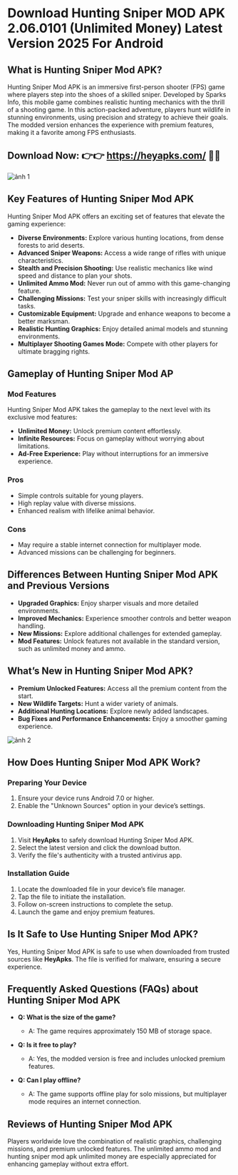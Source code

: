 # Download Hunting Sniper MOD APK 2.06.0101 (Unlimited Money) Latest Version 2025 For Android

## What is Hunting Sniper Mod APK?

Hunting Sniper Mod APK is an immersive first-person shooter (FPS) game where players step into the shoes of a skilled sniper. Developed by Sparks Info, this mobile game combines realistic hunting mechanics with the thrill of a shooting game. In this action-packed adventure, players hunt wildlife in stunning environments, using precision and strategy to achieve their goals. The modded version enhances the experience with premium features, making it a favorite among FPS enthusiasts.

## Download Now: 👉👉 https://heyapks.com/ 🔫🔫
![ảnh 1](https://github.com/user-attachments/assets/ad425dbf-ef72-45e6-a7a4-ef7edf3e1796)

## Key Features of Hunting Sniper Mod APK

Hunting Sniper Mod APK offers an exciting set of features that elevate the gaming experience:

- **Diverse Environments:** Explore various hunting locations, from dense forests to arid deserts.
- **Advanced Sniper Weapons:** Access a wide range of rifles with unique characteristics.
- **Stealth and Precision Shooting:** Use realistic mechanics like wind speed and distance to plan your shots.
- **Unlimited Ammo Mod:** Never run out of ammo with this game-changing feature.
- **Challenging Missions:** Test your sniper skills with increasingly difficult tasks.
- **Customizable Equipment:** Upgrade and enhance weapons to become a better marksman.
- **Realistic Hunting Graphics:** Enjoy detailed animal models and stunning environments.
- **Multiplayer Shooting Games Mode:** Compete with other players for ultimate bragging rights.

## Gameplay of Hunting Sniper Mod AP

### Mod Features

Hunting Sniper Mod APK takes the gameplay to the next level with its exclusive mod features:

- **Unlimited Money:** Unlock premium content effortlessly.
- **Infinite Resources:** Focus on gameplay without worrying about limitations.
- **Ad-Free Experience:** Play without interruptions for an immersive experience.

### Pros

- Simple controls suitable for young players.
- High replay value with diverse missions.
- Enhanced realism with lifelike animal behavior.

### Cons

- May require a stable internet connection for multiplayer mode.
- Advanced missions can be challenging for beginners.

## Differences Between Hunting Sniper Mod APK and Previous Versions

- **Upgraded Graphics:** Enjoy sharper visuals and more detailed environments.
- **Improved Mechanics:** Experience smoother controls and better weapon handling.
- **New Missions:** Explore additional challenges for extended gameplay.
- **Mod Features:** Unlock features not available in the standard version, such as unlimited money and ammo.

## What’s New in Hunting Sniper Mod APK?

- **Premium Unlocked Features:** Access all the premium content from the start.
- **New Wildlife Targets:** Hunt a wider variety of animals.
- **Additional Hunting Locations:** Explore newly added landscapes.
- **Bug Fixes and Performance Enhancements:** Enjoy a smoother gaming experience.

![ảnh 2](https://github.com/user-attachments/assets/80322b21-4fd1-4a58-b96d-e264eb876aef)

## How Does Hunting Sniper Mod APK Work?

### Preparing Your Device

1. Ensure your device runs Android 7.0 or higher.
2. Enable the "Unknown Sources" option in your device’s settings.

### Downloading Hunting Sniper Mod APK

1. Visit **HeyApks** to safely download Hunting Sniper Mod APK.
2. Select the latest version and click the download button.
3. Verify the file's authenticity with a trusted antivirus app.

### Installation Guide

1. Locate the downloaded file in your device’s file manager.
2. Tap the file to initiate the installation.
3. Follow on-screen instructions to complete the setup.
4. Launch the game and enjoy premium features.

## Is It Safe to Use Hunting Sniper Mod APK?

Yes, Hunting Sniper Mod APK is safe to use when downloaded from trusted sources like **HeyApks**. The file is verified for malware, ensuring a secure experience.

## Frequently Asked Questions (FAQs) about Hunting Sniper Mod APK

- **Q: What is the size of the game?**
  - A: The game requires approximately 150 MB of storage space.

- **Q: Is it free to play?**
  - A: Yes, the modded version is free and includes unlocked premium features.

- **Q: Can I play offline?**
  - A: The game supports offline play for solo missions, but multiplayer mode requires an internet connection.

## Reviews of Hunting Sniper Mod APK

Players worldwide love the combination of realistic graphics, challenging missions, and premium unlocked features. The unlimited ammo mod and hunting sniper mod apk unlimited money are especially appreciated for enhancing gameplay without extra effort.
